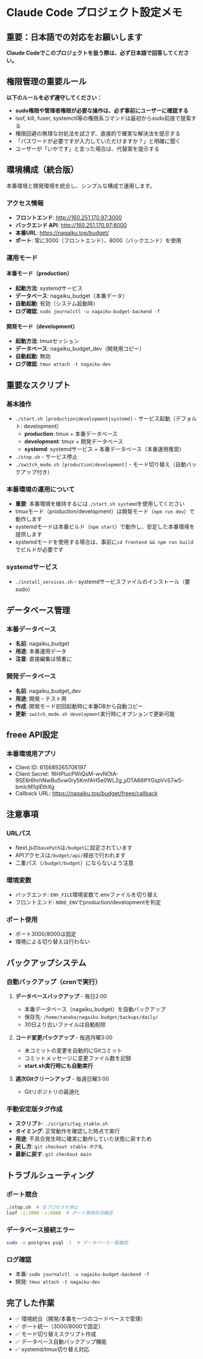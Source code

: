 # Claude Code プロジェクト設定メモ

## 重要：日本語での対応をお願いします
**Claude Codeでこのプロジェクトを扱う際は、必ず日本語で回答してください。**

## 権限管理の重要ルール
**以下のルールを必ず遵守してください：**
- **sudo権限や管理者権限が必要な操作は、必ず事前にユーザーに確認する**
- lsof, kill, fuser, systemctl等の権限系コマンドは最初からsudo前提で提案する
- 権限回避の無理な対処法を試さず、直接的で確実な解決法を提示する
- 「パスワードが必要ですが入力していただけますか？」と明確に聞く
- ユーザーが「いやです」と言った場合は、代替案を提示する

## 環境構成（統合版）

本番環境と開発環境を統合し、シンプルな構成で運用します。

### アクセス情報
- **フロントエンド**: http://160.251.170.97:3000
- **バックエンド API**: http://160.251.170.97:8000
- **本番URL**: https://nagaiku.top/budget/
- **ポート**: 常に3000（フロントエンド）、8000（バックエンド）を使用

### 運用モード

#### 本番モード（production）
- **起動方法**: systemdサービス
- **データベース**: nagaiku_budget（本番データ）
- **自動起動**: 有効（システム起動時）
- **ログ確認**: `sudo journalctl -u nagaiku-budget-backend -f`

#### 開発モード（development）
- **起動方法**: tmuxセッション
- **データベース**: nagaiku_budget_dev（開発用コピー）
- **自動起動**: 無効
- **ログ確認**: `tmux attach -t nagaiku-dev`

## 重要なスクリプト

### 基本操作
- `./start.sh [production|development|systemd]` - サービス起動（デフォルト: development）
  - **production**: tmux + 本番データベース
  - **development**: tmux + 開発データベース  
  - **systemd**: systemdサービス + 本番データベース（本番運用推奨）
- `./stop.sh` - サービス停止
- `./switch_mode.sh [production|development]` - モード切り替え（自動バックアップ付き）

### 本番環境の運用について
- **重要**: 本番環境を維持するには`./start.sh systemd`を使用してください
- tmuxモード（production/development）は開発モード（`npm run dev`）で動作します
- systemdモードは本番ビルド（`npm start`）で動作し、安定した本番環境を提供します
- systemdモードを使用する場合は、事前に`cd frontend && npm run build`でビルドが必要です

### systemdサービス
- `./install_services.sh` - systemdサービスファイルのインストール（要sudo）

## データベース管理

### 本番データベース
- **名前**: nagaiku_budget
- **用途**: 本番運用データ
- **注意**: 直接編集は慎重に

### 開発データベース
- **名前**: nagaiku_budget_dev
- **用途**: 開発・テスト用
- **作成**: 開発モード初回起動時に本番DBから自動コピー
- **更新**: `switch_mode.sh development`実行時にオプションで更新可能

## freee API設定

### 本番環境用アプリ
- Client ID: 615689265706197
- Client Secret: 16HPIucPWiQsM-wvNOtA-9SE6r6hrhNwBu5vw0ry5KmfAH5e0WL2g_yDTA66IfYGspVvS7wS-bmIcM1qlEthXg
- Callback URL: https://nagaiku.top/budget/freee/callback

## 注意事項

### URLパス
- Next.jsの`basePath`は`/budget`に設定されています
- APIアクセスは`/budget/api/`経由で行われます
- 二重パス（`/budget/budget`）にならないよう注意

### 環境変数
- バックエンド: `ENV_FILE`環境変数で.envファイルを切り替え
- フロントエンド: `NODE_ENV`でproduction/developmentを判定

### ポート使用
- ポート3000/8000は固定
- 環境による切り替えは行わない

## バックアップシステム

### 自動バックアップ（cronで実行）
1. **データベースバックアップ** - 毎日2:00
   - 本番データベース（nagaiku_budget）を自動バックアップ
   - 保存先: `/home/tanaka/nagaiku-budget/backups/daily/`
   - 30日より古いファイルは自動削除

2. **コード変更バックアップ** - 毎週月曜3:00
   - 未コミットの変更を自動的にGitコミット
   - コミットメッセージに変更ファイル数を記録
   - **start.sh実行時にも自動実行**

3. **週次Gitクリーンアップ** - 毎週日曜3:00
   - Gitリポジトリの最適化

### 手動安定版タグ作成
- **スクリプト**: `./scripts/tag_stable.sh`
- **タイミング**: 正常動作を確認した時点で実行
- **用途**: 不具合発生時に確実に動作していた状態に戻すため
- **戻し方**: `git checkout stable-タグ名`
- **最新に戻す**: `git checkout main`

## トラブルシューティング

### ポート競合
```bash
./stop.sh  # 全プロセスを停止
lsof -i:3000 -i:8000  # ポート使用状況確認
```

### データベース接続エラー
```bash
sudo -u postgres psql -l  # データベース一覧確認
```

### ログ確認
- 本番: `sudo journalctl -u nagaiku-budget-backend -f`
- 開発: `tmux attach -t nagaiku-dev`

## 完了した作業
- ✅ 環境統合（開発/本番を一つのコードベースで管理）
- ✅ ポート統一（3000/8000で固定）
- ✅ モード切り替えスクリプト作成
- ✅ データベース自動バックアップ機能
- ✅ systemd/tmux切り替え対応